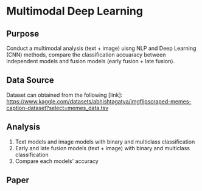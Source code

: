 # Multimodal Deep Learning

## Purpose 
Conduct a multimodal analysis (text + image) uisng NLP and Deep Learning (CNN) methods, compare the classification accuaracy between independent models and fusion models (early fusion + late fusion). 

## Data Source 
Dataset can obtained from the following [link]: https://www.kaggle.com/datasets/abhishtagatya/imgflipscraped-memes-caption-dataset?select=memes_data.tsv

## Analysis
1. Text models and image models with binary and multiclass classification
2. Early and late fusion models (text + image) with binary and multiclass classification
3. Compare each models' accuracy

## Paper
